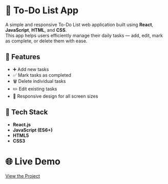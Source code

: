 # 📝 To-Do List App

A simple and responsive To-Do List web application built using **React**, **JavaScript**, **HTML**, and **CSS**.  
This app helps users efficiently manage their daily tasks — add, edit, mark as complete, or delete them with ease.

## 🚀 Features
- ➕ Add new tasks
- ✅ Mark tasks as completed
- 🗑️ Delete individual tasks
- ✏️ Edit existing tasks
- 📱 Responsive design for all screen sizes

## 🧠 Tech Stack
- **React.js**
- **JavaScript (ES6+)**
- **HTML5**
- **CSS3**

# 🌐 Live Demo
[View the Project]()
